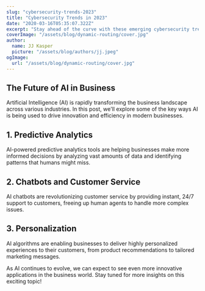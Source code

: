 ```yaml
---
slug: "cybersecurity-trends-2023"
title: "Cybersecurity Trends in 2023"
date: "2020-03-16T05:35:07.322Z"
excerpt: "Stay ahead of the curve with these emerging cybersecurity trends..."
coverImage: "/assets/blog/dynamic-routing/cover.jpg"
author:
  name: JJ Kasper
  picture: "/assets/blog/authors/jj.jpeg"
ogImage:
  url: "/assets/blog/dynamic-routing/cover.jpg"
---
```


## The Future of AI in Business

Artificial Intelligence (AI) is rapidly transforming the business landscape across various industries. In this post, we'll explore some of the key ways AI is being used to drive innovation and efficiency in modern businesses.

## 1. Predictive Analytics

AI-powered predictive analytics tools are helping businesses make more informed decisions by analyzing vast amounts of data and identifying patterns that humans might miss.

## 2. Chatbots and Customer Service

AI chatbots are revolutionizing customer service by providing instant, 24/7 support to customers, freeing up human agents to handle more complex issues.

## 3. Personalization

AI algorithms are enabling businesses to deliver highly personalized experiences to their customers, from product recommendations to tailored marketing messages.

As AI continues to evolve, we can expect to see even more innovative applications in the business world. Stay tuned for more insights on this exciting topic!

